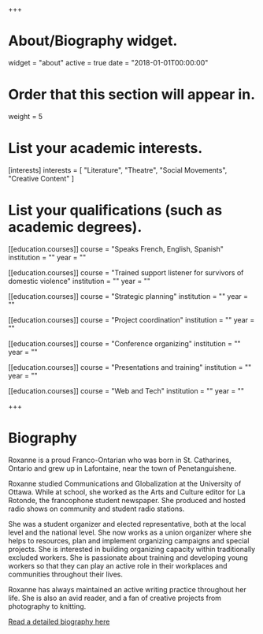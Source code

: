 +++
# About/Biography widget.
widget = "about"
active = true
date = "2018-01-01T00:00:00"

# Order that this section will appear in.
weight = 5

# List your academic interests.
[interests]
  interests = [
	"Literature",
    "Theatre",
	"Social Movements",
    "Creative Content"
  ]

# List your qualifications (such as academic degrees).

[[education.courses]]
  course = "Speaks French, English, Spanish"
  institution = ""
  year = ""

[[education.courses]]
  course = "Trained support listener for survivors of domestic violence"
  institution = ""
  year = ""

[[education.courses]]
  course = "Strategic planning"
  institution = ""
  year = ""

[[education.courses]]
  course = "Project coordination"
  institution = ""
  year = ""

[[education.courses]]
  course = "Conference organizing"
  institution = ""
  year = ""
  
[[education.courses]]
  course = "Presentations and training"
  institution = ""
  year = ""

[[education.courses]]
  course = "Web and Tech"
  institution = ""
  year = ""

 
+++

# Biography


Roxanne is a proud Franco-Ontarian who was born in St. Catharines, Ontario and grew up in Lafontaine, near the town of Penetanguishene.

Roxanne studied Communications and Globalization at the University of Ottawa. While at school, she worked as the Arts and Culture editor for La Rotonde, the francophone student newspaper. She produced and hosted radio shows on community and student radio stations.

She was a student organizer and elected representative, both at the local level and the national level. She now works as a union organizer where she helps to resources, plan and implement organizing campaigns and special projects. She is interested in building organizing capacity within traditionally excluded workers. She is passionate about training and developing young workers so that they can play an active role in their workplaces and communities throughout their lives.

Roxanne has always maintained an active writing practice throughout her life. She is also an avid reader, and a fan of creative projects from photography to knitting.


[Read a detailed biography here](post/biography-cont)
